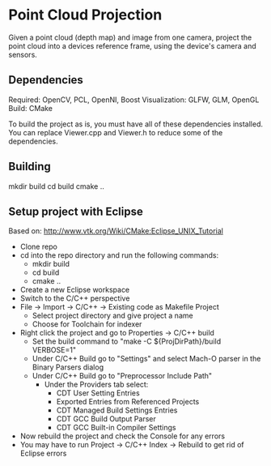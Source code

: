 Point Cloud Projection
======================

Given a point cloud (depth map) and image from one camera, project the point cloud
into a devices reference frame, using the device's camera and sensors.


Dependencies
------------

Required: OpenCV, PCL, OpenNI, Boost
Visualization: GLFW, GLM, OpenGL
Build: CMake

To build the project as is, you must have all of these dependencies installed. You can
replace Viewer.cpp and Viewer.h to reduce some of the dependencies.

Building
--------
mkdir build
cd build
cmake ..


Setup project with Eclipse
--------------------------

Based on: http://www.vtk.org/Wiki/CMake:Eclipse_UNIX_Tutorial
- Clone repo
- cd into the repo directory and run the following commands:
    - mkdir build
    - cd build
    - cmake ..
- Create a new Eclipse workspace
- Switch to the C/C++ perspective
- File -> Import -> C/C++ -> Existing code as Makefile Project
    - Select project directory and give project a name
    - Choose <none> for Toolchain for indexer
- Right click the project and go to Properties -> C/C++ build
    - Set the build command to "make -C ${ProjDirPath}/build VERBOSE=1"
    - Under C/C++ Build go to "Settings" and select Mach-O parser in the Binary Parsers dialog
    - Under C/C++ Build go to "Preprocessor Include Path"
        - Under the Providers tab select:
            - CDT User Setting Entries
            - Exported Entries from Referenced Projects
            - CDT Managed Build Settings Entries
            - CDT GCC Build Output Parser
            - CDT GCC Built-in Compiler Settings
- Now rebuild the project and check the Console for any errors
- You may have to run Project -> C/C++ Index -> Rebuild to get rid of Eclipse errors
